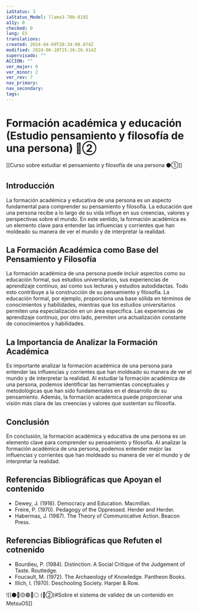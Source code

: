 ```yaml
---
iaStatus: 3
iaStatus_Model: llama3-70b-8192
a11y: 0
checked: 0
lang: ES
translations: 
created: 2024-04-09T20:34:00.074Z
modified: 2024-06-10T15:26:26.914Z
supervisado: ""
ACCION: ""
ver_major: 0
ver_minor: 2
ver_rev: 7
nav_primary: 
nav_secondary: 
tags:
---
```

# Formación académica y educación (Estudio pensamiento y filosofía de una persona) 🔴②

[[Curso sobre estudiar el pensamiento y filosofía de una persona ⚫①]]

## Introducción

La formación académica y educativa de una persona es un aspecto fundamental para comprender su pensamiento y filosofía. La educación que una persona recibe a lo largo de su vida influye en sus creencias, valores y perspectivas sobre el mundo. En este sentido, la formación académica es un elemento clave para entender las influencias y corrientes que han moldeado su manera de ver el mundo y de interpretar la realidad.

## La Formación Académica como Base del Pensamiento y Filosofía

La formación académica de una persona puede incluir aspectos como su educación formal, sus estudios universitarios, sus experiencias de aprendizaje continuo, así como sus lecturas y estudios autodidactas. Todo esto contribuye a la construcción de su pensamiento y filosofía. La educación formal, por ejemplo, proporciona una base sólida en términos de conocimientos y habilidades, mientras que los estudios universitarios permiten una especialización en un área específica. Las experiencias de aprendizaje continuo, por otro lado, permiten una actualización constante de conocimientos y habilidades.

## La Importancia de Analizar la Formación Académica

Es importante analizar la formación académica de una persona para entender las influencias y corrientes que han moldeado su manera de ver el mundo y de interpretar la realidad. Al estudiar la formación académica de una persona, podemos identificar las herramientas conceptuales y metodológicas que han sido fundamentales en el desarrollo de su pensamiento. Además, la formación académica puede proporcionar una visión más clara de las creencias y valores que sustentan su filosofía.

## Conclusión

En conclusión, la formación académica y educativa de una persona es un elemento clave para comprender su pensamiento y filosofía. Al analizar la formación académica de una persona, podemos entender mejor las influencias y corrientes que han moldeado su manera de ver el mundo y de interpretar la realidad.

## Referencias Bibliográficas que Apoyan el contenido

* Dewey, J. (1916). Democracy and Education. Macmillan.
* Freire, P. (1970). Pedagogy of the Oppressed. Herder and Herder.
* Habermas, J. (1987). The Theory of Communicative Action. Beacon Press.

## Referencias Bibliográficas que Refuten el cotnenido

* Bourdieu, P. (1984). Distinction: A Social Critique of the Judgement of Taste. Routledge.
* Foucault, M. (1972). The Archaeology of Knowledge. Pantheon Books.
* Illich, I. (1970). Deschooling Society. Harper & Row.

![[⚫🔴🟡🟢🔵⚪ (🔴②)#Sobre el sistema de validez de un contenido en MetsuOS]]